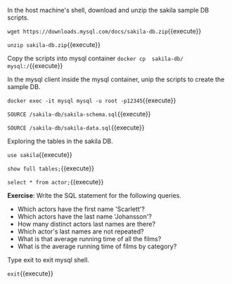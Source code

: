 In the host machine's shell, download and unzip the sakila sample DB scripts.

`wget https://downloads.mysql.com/docs/sakila-db.zip`{{execute}}

`unzip sakila-db.zip`{{execute}}


Copy the scripts into mysql container
`docker cp  sakila-db/ mysql:/`{{execute}}


In the mysql client inside the mysql container, unip the scripts to create the sample DB.

`docker exec -it mysql mysql -u root -p12345`{{execute}}

`SOURCE /sakila-db/sakila-schema.sql`{{execute}}

`SOURCE /sakila-db/sakila-data.sql`{{execute}}


Exploring the tables in the sakila DB.

`use sakila`{{execute}}

`show full tables;`{{execute}}

`select * from actor;`{{execute}}


**Exercise**: Write the SQL statement for the following queries.
* Which actors have the first name 'Scarlett'?
* Which actors have the last name 'Johansson'?
* How many distinct actors last names are there?
* Which actor's last names are not repeated?
* What is that average running time of all the films?
* What is the average running time of films by category?


Type exit to exit mysql shell.

`exit`{{execute}}
